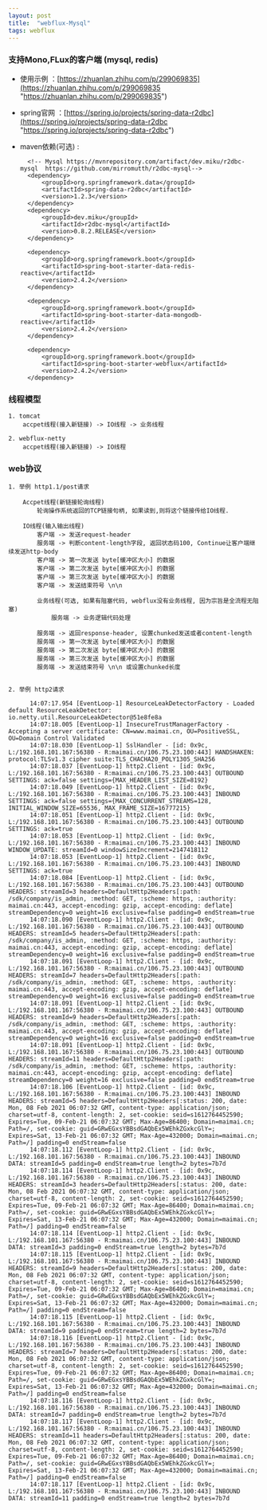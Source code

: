 ```yaml
---
layout: post
title:  "webflux-Mysql"
tags: webflux
---
```


### 支持Mono,FLux的客户端 (mysql, redis)

- 使用示例 ：[https://zhuanlan.zhihu.com/p/299069835](https://zhuanlan.zhihu.com/p/299069835 "https://zhuanlan.zhihu.com/p/299069835")

- spring官网 ：[https://spring.io/projects/spring-data-r2dbc](https://spring.io/projects/spring-data-r2dbc "https://spring.io/projects/spring-data-r2dbc")

- maven依赖(可选) :


    
        <!-- Mysql https://mvnrepository.com/artifact/dev.miku/r2dbc-mysql  https://github.com/mirromutth/r2dbc-mysql-->
        <dependency>
            <groupId>org.springframework.data</groupId>
            <artifactId>spring-data-r2dbc</artifactId>
            <version>1.2.3</version>
        </dependency>
        <dependency>
            <groupId>dev.miku</groupId>
            <artifactId>r2dbc-mysql</artifactId>
            <version>0.8.2.RELEASE</version>
        </dependency>
        
        <dependency>
            <groupId>org.springframework.boot</groupId>
            <artifactId>spring-boot-starter-data-redis-reactive</artifactId>
            <version>2.4.2</version>
        </dependency>
        
        <dependency>
            <groupId>org.springframework.boot</groupId>
            <artifactId>spring-boot-starter-data-mongodb-reactive</artifactId>
            <version>2.4.2</version>
        </dependency>
    
        <dependency>
            <groupId>org.springframework.boot</groupId>
            <artifactId>spring-boot-starter-webflux</artifactId>
            <version>2.4.2</version>
        </dependency>
    
                
### 线程模型

    1. tomcat 
        accpet线程(接入新链接) -> IO线程 -> 业务线程 

    2. webflux-netty 
        accpet线程(接入新链接) -> IO线程
        
        
### web协议

    1. 举例 http1.1/post请求
        
        Accpet线程(新链接轮询线程) 
            轮询操作系统返回的TCP链接句柄, 如果读到,则将这个链接传给IO线程.
            
        IO线程(输入输出线程)
            客户端 -> 发送request-header
            服务端 -> 判断content-length字段, 返回状态码100, Continue让客户端继续发送http-body
            客户端 -> 第一次发送 byte[缓冲区大小] 的数据
            客户端 -> 第二次发送 byte[缓冲区大小] 的数据
            客户端 -> 第三次发送 byte[缓冲区大小] 的数据
            客户端 -> 发送结束符号 \n\n
            
            业务线程(可选, 如果有阻塞代码, webflux没有业务线程, 因为宗旨是全流程无阻塞)
                服务端 -> 业务逻辑代码处理
            
            服务端 -> 返回response-header, 设置chunked发送或者content-length
            服务端 -> 第一次发送 byte[缓冲区大小] 的数据
            服务端 -> 第二次发送 byte[缓冲区大小] 的数据
            服务端 -> 第三次发送 byte[缓冲区大小] 的数据
            服务端 -> 发送结束符号 \n\n 或设置chunked长度
        
        
    2. 举例 http2请求

          14:07:17.954 [EventLoop-1] ResourceLeakDetectorFactory - Loaded default ResourceLeakDetector: io.netty.util.ResourceLeakDetector@51e8fe8a
          14:07:18.005 [EventLoop-1] InsecureTrustManagerFactory - Accepting a server certificate: CN=www.maimai.cn, OU=PositiveSSL, OU=Domain Control Validated
          14:07:18.030 [EventLoop-1] SslHandler - [id: 0x9c, L:/192.168.101.167:56380 - R:maimai.cn/106.75.23.100:443] HANDSHAKEN: protocol:TLSv1.3 cipher suite:TLS_CHACHA20_POLY1305_SHA256
          14:07:18.037 [EventLoop-1] http2.Client - [id: 0x9c, L:/192.168.101.167:56380 - R:maimai.cn/106.75.23.100:443] OUTBOUND SETTINGS: ack=false settings={MAX_HEADER_LIST_SIZE=8192}
          14:07:18.049 [EventLoop-1] http2.Client - [id: 0x9c, L:/192.168.101.167:56380 - R:maimai.cn/106.75.23.100:443] INBOUND SETTINGS: ack=false settings={MAX_CONCURRENT_STREAMS=128, INITIAL_WINDOW_SIZE=65536, MAX_FRAME_SIZE=16777215}
          14:07:18.051 [EventLoop-1] http2.Client - [id: 0x9c, L:/192.168.101.167:56380 - R:maimai.cn/106.75.23.100:443] OUTBOUND SETTINGS: ack=true
          14:07:18.053 [EventLoop-1] http2.Client - [id: 0x9c, L:/192.168.101.167:56380 - R:maimai.cn/106.75.23.100:443] INBOUND WINDOW_UPDATE: streamId=0 windowSizeIncrement=2147418112
          14:07:18.053 [EventLoop-1] http2.Client - [id: 0x9c, L:/192.168.101.167:56380 - R:maimai.cn/106.75.23.100:443] INBOUND SETTINGS: ack=true
          14:07:18.084 [EventLoop-1] http2.Client - [id: 0x9c, L:/192.168.101.167:56380 - R:maimai.cn/106.75.23.100:443] OUTBOUND HEADERS: streamId=3 headers=DefaultHttp2Headers[:path: /sdk/company/is_admin, :method: GET, :scheme: https, :authority: maimai.cn:443, accept-encoding: gzip, accept-encoding: deflate] streamDependency=0 weight=16 exclusive=false padding=0 endStream=true
          14:07:18.090 [EventLoop-1] http2.Client - [id: 0x9c, L:/192.168.101.167:56380 - R:maimai.cn/106.75.23.100:443] OUTBOUND HEADERS: streamId=5 headers=DefaultHttp2Headers[:path: /sdk/company/is_admin, :method: GET, :scheme: https, :authority: maimai.cn:443, accept-encoding: gzip, accept-encoding: deflate] streamDependency=0 weight=16 exclusive=false padding=0 endStream=true
          14:07:18.091 [EventLoop-1] http2.Client - [id: 0x9c, L:/192.168.101.167:56380 - R:maimai.cn/106.75.23.100:443] OUTBOUND HEADERS: streamId=7 headers=DefaultHttp2Headers[:path: /sdk/company/is_admin, :method: GET, :scheme: https, :authority: maimai.cn:443, accept-encoding: gzip, accept-encoding: deflate] streamDependency=0 weight=16 exclusive=false padding=0 endStream=true
          14:07:18.091 [EventLoop-1] http2.Client - [id: 0x9c, L:/192.168.101.167:56380 - R:maimai.cn/106.75.23.100:443] OUTBOUND HEADERS: streamId=9 headers=DefaultHttp2Headers[:path: /sdk/company/is_admin, :method: GET, :scheme: https, :authority: maimai.cn:443, accept-encoding: gzip, accept-encoding: deflate] streamDependency=0 weight=16 exclusive=false padding=0 endStream=true
          14:07:18.091 [EventLoop-1] http2.Client - [id: 0x9c, L:/192.168.101.167:56380 - R:maimai.cn/106.75.23.100:443] OUTBOUND HEADERS: streamId=11 headers=DefaultHttp2Headers[:path: /sdk/company/is_admin, :method: GET, :scheme: https, :authority: maimai.cn:443, accept-encoding: gzip, accept-encoding: deflate] streamDependency=0 weight=16 exclusive=false padding=0 endStream=true
          14:07:18.106 [EventLoop-1] http2.Client - [id: 0x9c, L:/192.168.101.167:56380 - R:maimai.cn/106.75.23.100:443] INBOUND HEADERS: streamId=5 headers=DefaultHttp2Headers[:status: 200, date: Mon, 08 Feb 2021 06:07:32 GMT, content-type: application/json; charset=utf-8, content-length: 2, set-cookie: seid=s1612764452590; Expires=Tue, 09-Feb-21 06:07:32 GMT; Max-Age=86400; Domain=maimai.cn; Path=/, set-cookie: guid=GRwEGxsYBBsdGAQbEx5WEhkZGxkcGlY=; Expires=Sat, 13-Feb-21 06:07:32 GMT; Max-Age=432000; Domain=maimai.cn; Path=/] padding=0 endStream=false
          14:07:18.112 [EventLoop-1] http2.Client - [id: 0x9c, L:/192.168.101.167:56380 - R:maimai.cn/106.75.23.100:443] INBOUND DATA: streamId=5 padding=0 endStream=true length=2 bytes=7b7d
          14:07:18.114 [EventLoop-1] http2.Client - [id: 0x9c, L:/192.168.101.167:56380 - R:maimai.cn/106.75.23.100:443] INBOUND HEADERS: streamId=3 headers=DefaultHttp2Headers[:status: 200, date: Mon, 08 Feb 2021 06:07:32 GMT, content-type: application/json; charset=utf-8, content-length: 2, set-cookie: seid=s1612764452590; Expires=Tue, 09-Feb-21 06:07:32 GMT; Max-Age=86400; Domain=maimai.cn; Path=/, set-cookie: guid=GRwEGxsYBBsdGAQbEx5WEhkZGxkcGlY=; Expires=Sat, 13-Feb-21 06:07:32 GMT; Max-Age=432000; Domain=maimai.cn; Path=/] padding=0 endStream=false
          14:07:18.114 [EventLoop-1] http2.Client - [id: 0x9c, L:/192.168.101.167:56380 - R:maimai.cn/106.75.23.100:443] INBOUND DATA: streamId=3 padding=0 endStream=true length=2 bytes=7b7d
          14:07:18.115 [EventLoop-1] http2.Client - [id: 0x9c, L:/192.168.101.167:56380 - R:maimai.cn/106.75.23.100:443] INBOUND HEADERS: streamId=9 headers=DefaultHttp2Headers[:status: 200, date: Mon, 08 Feb 2021 06:07:32 GMT, content-type: application/json; charset=utf-8, content-length: 2, set-cookie: seid=s1612764452590; Expires=Tue, 09-Feb-21 06:07:32 GMT; Max-Age=86400; Domain=maimai.cn; Path=/, set-cookie: guid=GRwEGxsYBBsdGAQbEx5WEhkZGxkcGlY=; Expires=Sat, 13-Feb-21 06:07:32 GMT; Max-Age=432000; Domain=maimai.cn; Path=/] padding=0 endStream=false
          14:07:18.115 [EventLoop-1] http2.Client - [id: 0x9c, L:/192.168.101.167:56380 - R:maimai.cn/106.75.23.100:443] INBOUND DATA: streamId=9 padding=0 endStream=true length=2 bytes=7b7d
          14:07:18.116 [EventLoop-1] http2.Client - [id: 0x9c, L:/192.168.101.167:56380 - R:maimai.cn/106.75.23.100:443] INBOUND HEADERS: streamId=7 headers=DefaultHttp2Headers[:status: 200, date: Mon, 08 Feb 2021 06:07:32 GMT, content-type: application/json; charset=utf-8, content-length: 2, set-cookie: seid=s1612764452590; Expires=Tue, 09-Feb-21 06:07:32 GMT; Max-Age=86400; Domain=maimai.cn; Path=/, set-cookie: guid=GRwEGxsYBBsdGAQbEx5WEhkZGxkcGlY=; Expires=Sat, 13-Feb-21 06:07:32 GMT; Max-Age=432000; Domain=maimai.cn; Path=/] padding=0 endStream=false
          14:07:18.116 [EventLoop-1] http2.Client - [id: 0x9c, L:/192.168.101.167:56380 - R:maimai.cn/106.75.23.100:443] INBOUND DATA: streamId=7 padding=0 endStream=true length=2 bytes=7b7d
          14:07:18.117 [EventLoop-1] http2.Client - [id: 0x9c, L:/192.168.101.167:56380 - R:maimai.cn/106.75.23.100:443] INBOUND HEADERS: streamId=11 headers=DefaultHttp2Headers[:status: 200, date: Mon, 08 Feb 2021 06:07:32 GMT, content-type: application/json; charset=utf-8, content-length: 2, set-cookie: seid=s1612764452590; Expires=Tue, 09-Feb-21 06:07:32 GMT; Max-Age=86400; Domain=maimai.cn; Path=/, set-cookie: guid=GRwEGxsYBBsdGAQbEx5WEhkZGxkcGlY=; Expires=Sat, 13-Feb-21 06:07:32 GMT; Max-Age=432000; Domain=maimai.cn; Path=/] padding=0 endStream=false
          14:07:18.117 [EventLoop-1] http2.Client - [id: 0x9c, L:/192.168.101.167:56380 - R:maimai.cn/106.75.23.100:443] INBOUND DATA: streamId=11 padding=0 endStream=true length=2 bytes=7b7d
